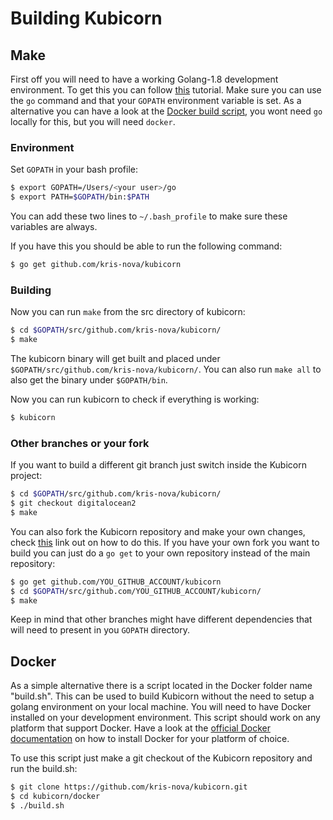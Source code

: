# Building Kubicorn

## Make

First off you will need to have a working Golang-1.8 development environment. To get this you can follow [this](https://golang.org/doc/install) tutorial.
Make sure you can use the `go` command and that your `GOPATH` environment variable is set.
As a alternative you can have a look at the [Docker build script](#docker), you wont need `go` locally for this, but you will need `docker`.    

### Environment

Set `GOPATH` in your bash profile:
```bash
$ export GOPATH=/Users/<your user>/go
$ export PATH=$GOPATH/bin:$PATH
```
You can add these two lines to `~/.bash_profile` to make sure these variables are always.

If you have this you should be able to run the following command:

```bash
$ go get github.com/kris-nova/kubicorn
```

### Building
Now you can run `make` from the src directory of kubicorn:

```bash
$ cd $GOPATH/src/github.com/kris-nova/kubicorn/
$ make
```
The kubicorn binary will get built and placed under `$GOPATH/src/github.com/kris-nova/kubicorn/`. You can also run `make all` to also get the binary under `$GOPATH/bin`. 

Now you can run kubicorn to check if everything is working:

```bash
$ kubicorn
```

### Other branches or your fork
If you want to build a different git branch just switch inside the Kubicorn project:
```bash
$ cd $GOPATH/src/github.com/kris-nova/kubicorn/
$ git checkout digitalocean2
$ make
```

You can also fork the Kubicorn repository and make your own changes, check [this](https://help.github.com/articles/fork-a-repo/) link out on how to do this.
If you have your own fork you want to build you can just do a `go get` to your own repository instead of the main repository:

```bash
$ go get github.com/YOU_GITHUB_ACCOUNT/kubicorn
$ cd $GOPATH/src/github.com/YOU_GITHUB_ACCOUNT/kubicorn/
$ make
```

Keep in mind that other branches might have different dependencies that will need to present in you `GOPATH` directory.

## Docker

As a simple alternative there is a script located in the Docker folder name "build.sh". 
This can be used to build Kubicorn without the need to setup a golang environment on your local machine.
You will need to have Docker installed on your development environment.
This script should work on any platform that support Docker.
Have a look at the [official Docker documentation](https://docs.docker.com/engine/installation/.) on how to install Docker for your platform of choice.

To use this script just make a git checkout of the Kubicorn repository and run the build.sh:
```bash
$ git clone https://github.com/kris-nova/kubicorn.git
$ cd kubicorn/docker
$ ./build.sh 
```